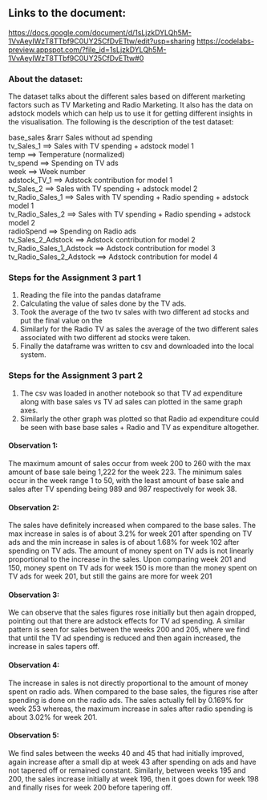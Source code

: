 ## Links to the document:
https://docs.google.com/document/d/1sLjzkDYLQh5M-1VvAeyIWzT8TTbf9C0UY25CfDvETtw/edit?usp=sharing
https://codelabs-preview.appspot.com/?file_id=1sLjzkDYLQh5M-1VvAeyIWzT8TTbf9C0UY25CfDvETtw#0

### About the dataset:
The dataset talks about the different sales based on different marketing factors such as TV Marketing and Radio Marketing. It also has the data on adstock models which can help us to use it for getting different insights in the visualisation. 
The following is the description of the test dataset:

base_sales &rarr Sales without ad spending </br>
tv_Sales_1                ==>  Sales with TV spending + adstock model 1 </br>
temp                      ==>  Temperature (normalized) </br>
tv_spend                  ==>  Spending on TV ads </br>
week                      ==>  Week number </br>
adstock_TV_1              ==>  Adstock contribution for model 1 </br>
tv_Sales_2                ==>  Sales with TV spending + adstock model 2 </br>
tv_Radio_Sales_1          ==> Sales with TV spending + Radio spending + adstock model 1 </br>
tv_Radio_Sales_2          ==> Sales with TV spending + Radio spending + adstock model 2 </br>
radioSpend                ==> Spending on Radio ads</br>
tv_Sales_2_Adstock        ==>  Adstock contribution for model 2</br>
tv_Radio_Sales_1_Adstock  ==>  Adstock contribution for model 3</br>
tv_Radio_Sales_2_Adstock  ==>  Adstock contribution for model 4</br>



### Steps for the Assignment 3 part 1
1. Reading the file into the pandas dataframe
2. Calculating the value of sales done by the TV ads.
3. Took the average of the two tv sales with two different ad stocks and put the final value on the 
4. Similarly for the Radio TV as sales the average of the two different sales associated with two different ad stocks were taken.
5. Finally the dataframe was written to csv and downloaded into the local system.
### Steps for the Assignment 3 part 2
1. The csv was loaded in another notebook so that TV ad expenditure along with base sales vs TV ad sales can plotted in the same graph axes.
2. Similarly the other graph was plotted so that Radio ad expenditure could be seen with base base sales + Radio and TV as expenditure altogether.

#### Observation 1:
The maximum amount of sales occur from week 200 to 260 with the max amount of base sale being 1,222 for the week 223.
The minimum sales occur in the week range 1 to 50, with the least amount of base sale and sales after TV spending being 989 and 987 respectively for week 38.
#### Observation 2:
The sales have definitely increased when compared to the base sales.
The max increase in sales is of about 3.2% for week 201 after spending on TV ads and the min increase in sales is of about 1.68% for week 102 after spending on TV ads.
The amount of money spent on TV ads is not linearly proportional to the increase in the sales. Upon comparing week 201 and 150, money spent on TV ads for week 150 is more than the money spent on TV ads for week 201, but still the gains are more for week 201
#### Observation 3:
We can observe  that the sales figures rose initially but then again dropped, pointing out that there are adstock effects for TV ad spending.
A similar pattern is seen for sales between the weeks 200 and 205, where we find that until the TV ad spending is reduced and then again increased, the increase in sales tapers off.
#### Observation 4:
The increase in sales is not directly proportional to the amount of money spent on radio ads.
When compared to the base sales, the figures rise after spending is done on the radio ads.
The sales actually fell by 0.169% for week 253 whereas, the maximum increase in sales after radio spending is about 3.02% for week 201.
#### Observation 5:
We find sales between the weeks 40 and 45 that had initially improved, again increase after a small dip at week 43 after spending on ads and have not tapered off or remained constant.
Similarly, between weeks 195 and 200, the sales increase initially at week 196, then it goes down for week 198 and finally rises for week 200 before tapering off.
